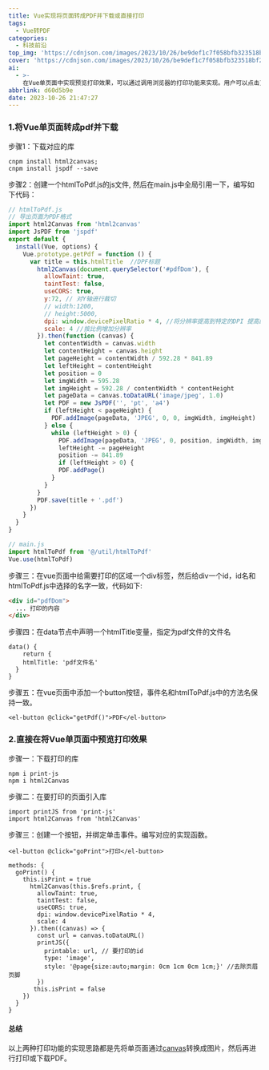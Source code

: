 ```yaml
---
title: Vue实现将页面转成PDF并下载或直接打印
tags:
  - Vue转PDF
categories:
  - 科技前沿
top_img: 'https://cdnjson.com/images/2023/10/26/be9def1c7f058bfb323518bf24d3535b.png'
cover: 'https://cdnjson.com/images/2023/10/26/be9def1c7f058bfb323518bf24d3535b.png'
ai:
  - >-
    在Vue单页面中实现预览打印效果，可以通过调用浏览器的打印功能来实现。用户可以点击页面上的打印按钮，然后选择打印机并进行打印操作。另外，还可以使用第三方库将Vue单页面转换为PDF格式，并提供下载功能。用户可以点击页面上的PDF按钮，将当前页面转换为PDF文件并下载。
abbrlink: d60d5b9e
date: 2023-10-26 21:47:27
---
```


### 1.将Vue单页面转成pdf并下载

步骤1：下载对应的库

```shell
cnpm install html2canvas;
cnpm install jspdf --save
```

步骤2：创建一个htmlToPdf.js的js文件, 然后在main.js中全局引用一下，编写如下代码：

```js
// htmlToPdf.js
// 导出页面为PDF格式
import html2Canvas from 'html2canvas'
import JsPDF from 'jspdf'
export default {
  install(Vue, options) {
    Vue.prototype.getPdf = function () {
      var title = this.htmlTitle  //DPF标题
        html2Canvas(document.querySelector('#pdfDom'), {
          allowTaint: true,
          taintTest: false,
          useCORS: true,
          y:72, // 对Y轴进行裁切
          // width:1200,
          // height:5000,
          dpi: window.devicePixelRatio * 4, //将分辨率提高到特定的DPI 提高四倍
          scale: 4 //按比例增加分辨率 
        }).then(function (canvas) {
          let contentWidth = canvas.width
          let contentHeight = canvas.height
          let pageHeight = contentWidth / 592.28 * 841.89
          let leftHeight = contentHeight
          let position = 0
          let imgWidth = 595.28
          let imgHeight = 592.28 / contentWidth * contentHeight
          let pageData = canvas.toDataURL('image/jpeg', 1.0)
          let PDF = new JsPDF('', 'pt', 'a4')
          if (leftHeight < pageHeight) {
            PDF.addImage(pageData, 'JPEG', 0, 0, imgWidth, imgHeight)
          } else {
            while (leftHeight > 0) {
              PDF.addImage(pageData, 'JPEG', 0, position, imgWidth, imgHeight)
              leftHeight -= pageHeight
              position -= 841.89
              if (leftHeight > 0) {
              PDF.addPage()
            }
          }
        }
        PDF.save(title + '.pdf')
      })
    }
  }
}

```

```js
// main.js
import htmlToPdf from '@/util/htmlToPdf'
Vue.use(htmlToPdf)

```

步骤三：在vue页面中给需要打印的区域一个div标签，然后给div一个id，id名和htmlToPdf.js中选择的名字一致，代码如下:

```html
<div id="pdfDom">
  ... 打印的内容
</div>
```

步骤四：在data节点中声明一个htmlTitle变量，指定为pdf文件的文件名

```vue
data() {
	return {
    htmlTitle: 'pdf文件名'
  }
}

```

步骤五：在vue页面中添加一个button按钮，事件名和htmlToPdf.js中的方法名保持一致。

```vue
<el-button @click="getPdf()">PDF</el-button>
```

### 2.直接在将Vue单页面中预览打印效果

步骤一：下载打印的库

```shell
npm i print-js
npm i html2Canvas
```

步骤二：在要打印的页面引入库

```vue
import printJS from 'print-js'
import html2Canvas from 'html2Canvas'
```

步骤三：创建一个按钮，并绑定单击事件。编写对应的实现函数。

```vue
<el-button @click="goPrint">打印</el-button>
```

```vue
methods: {
  goPrint() {
  	this.isPrint = true
      html2Canvas(this.$refs.print, {
        allowTaint: true,
        taintTest: false,
        useCORS: true,
        dpi: window.devicePixelRatio * 4,
        scale: 4
      }).then((canvas) => {
        const url = canvas.toDataURL()
        printJS({
          printable: url, // 要打印的id
          type: 'image',
          style: '@page{size:auto;margin: 0cm 1cm 0cm 1cm;}' //去除页眉页脚
        })
       this.isPrint = false
    })
  }
}

```

#### 总结

以上两种打印功能的实现思路都是先将单页面通过[canvas](https://so.csdn.net/so/search?q=canvas&spm=1001.2101.3001.7020)转换成图片，然后再进行打印或下载PDF。

